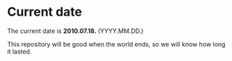 # Current date

The current date is **2010.07.18.** (YYYY.MM.DD.)

This repository will be good when the world ends, so we will know how long it lasted.